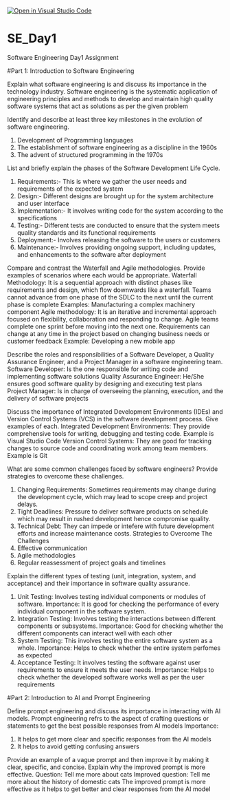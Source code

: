 [![Open in Visual Studio Code](https://classroom.github.com/assets/open-in-vscode-2e0aaae1b6195c2367325f4f02e2d04e9abb55f0b24a779b69b11b9e10269abc.svg)](https://classroom.github.com/online_ide?assignment_repo_id=18363448&assignment_repo_type=AssignmentRepo)
# SE_Day1
Software Engineering Day1 Assignment

#Part 1: Introduction to Software Engineering

Explain what software engineering is and discuss its importance in the technology industry.
Software engineering is the systematic application of engineering principles and methods to develop and maintain high quality software systems that act as solutions as per the given problem

Identify and describe at least three key milestones in the evolution of software engineering.
1. Development of Programming languages
2. The establishment of software engineering as a discipline in the 1960s
3. The advent of structured programming in the 1970s

List and briefly explain the phases of the Software Development Life Cycle.
1. Requirements:- This is where we gather the user needs and requirements of the expected system
2. Design:- Different designs are brought up for the system architecture and user interface
3. Implementation:- It involves writing code for the system according to the specifications
4. Testing:- Different tests are conducted to ensure that the system meets quality standards and its functional requirements
5. Deployment:- Involves releasing the software to the users or customers
6. Maintenance:- Involves providing ongoing support, including updates, and enhancements to the software after deployment

Compare and contrast the Waterfall and Agile methodologies. Provide examples of scenarios where each would be appropriate.
Waterfall Methodology: It is a sequential approach with distinct phases like requirements and design, which flow downwards like a waterfall. Teams cannot advance from one phase of the SDLC to the next until the current phase is complete
Examples: Manufacturing a complex machinery component
Agile methodology: It is an iterative and incremental approach focused on flexibility, collaboration and responding to change. Agile teams complete one sprint before moving into the next one. Requirements can change at any time in the project based on changing business needs or customer feedback
Example: Developing a new mobile app

Describe the roles and responsibilities of a Software Developer, a Quality Assurance Engineer, and a Project Manager in a software engineering team.
Software Developer: Is the one responsible for writing code and implementing software solutions
Quality Assurance Engineer: He/She ensures good software quality by designing and executing test plans
Project Manager: Is in charge of overseeing the planning, execution, and the delivery of software projects

Discuss the importance of Integrated Development Environments (IDEs) and Version Control Systems (VCS) in the software development process. Give examples of each.
Integrated Development Environments: They provide comprehensive tools for writing, debugging and testing code. Example is Visual Studio Code
Version Control Systems: They are good for tracking changes to source code and coordinating work among team members. Example is Git

What are some common challenges faced by software engineers? Provide strategies to overcome these challenges.
1. Changing Requirements: Sometimes requirements may change during the development cycle, which may lead to scope creep and project delays.
2. Tight Deadlines: Pressure to deliver software products on schedule which may result in rushed development hence compromise quality.
3. Technical Debt: They can impede or intefere with future development efforts and increase maintenance costs.
Strategies to Overcome The Challenges
1. Effective communication
2. Agile methodologies
3. Regular reassessment of project goals and timelines

Explain the different types of testing (unit, integration, system, and acceptance) and their importance in software quality assurance.
1. Unit Testing: Involves testing individual components or modules of software.
   Importance: It is good for checking the performance of every individual component in the software system.
2. Integration Testing: Involves testing the interactions between different components or subsystems.
   Importance: Good for checking whether the different components can interact well with each other
3. System Testing: This involves testing the entire software system as a whole.
   Importance: Helps to check whether the entire system perfomes as expected
4. Acceptance Testing: It involves testing the software against user requirements to ensure it meets the user needs.
   Importance: Helps to check whether the developed software works well as per the user requirements

#Part 2: Introduction to AI and Prompt Engineering


Define prompt engineering and discuss its importance in interacting with AI models.
Prompt engineering refrs to the aspect of crafting questions or statements to get the best possible responses from AI models
Importance:
1. It helps to get more clear and specific responses from the AI models
2. It helps to avoid getting confusing answers

Provide an example of a vague prompt and then improve it by making it clear, specific, and concise. Explain why the improved prompt is more effective.
Question:
Tell me more about cats
Improved question:
Tell me more about the history of domestic cats
The improved prompt is more effective as it helps to get better and clear responses from the AI model
